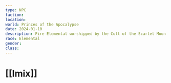 ```yaml
---
type: NPC
faction: 
location: 
world: Princes of the Apocalypse
date: 2024-01-10
description: Fire Elemental worshipped by the Cult of the Scarlet Moon
race: Elemental
gender: 
class:
---
```

# [[Imix]]

